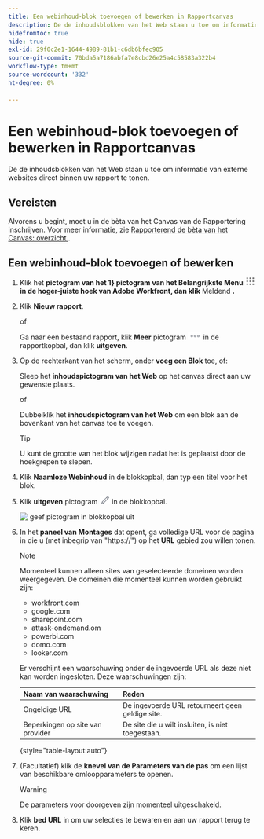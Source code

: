 ```yaml
---
title: Een webinhoud-blok toevoegen of bewerken in Rapportcanvas
description: De de inhoudsblokken van het Web staan u toe om informatie van externe websites direct binnen uw rapport te tonen.
hidefromtoc: true
hide: true
exl-id: 29f0c2e1-1644-4989-81b1-c6db6bfec905
source-git-commit: 70bda5a7186abfa7e8cbd26e25a4c58583a322b4
workflow-type: tm+mt
source-wordcount: '332'
ht-degree: 0%

---
```


# Een webinhoud-blok toevoegen of bewerken in Rapportcanvas

De de inhoudsblokken van het Web staan u toe om informatie van externe websites direct binnen uw rapport te tonen.

## Vereisten

Alvorens u begint, moet u in de bèta van het Canvas van de Rapportering inschrijven. Voor meer informatie, zie [&#x200B; Rapporterend de bèta van het Canvas: overzicht &#x200B;](/help/quicksilver/product-announcements/betas/canvas-dashboards-beta/reporting-canvas-beta-overview.md).

## Een webinhoud-blok toevoegen of bewerken

1. Klik het **pictogram van het 1&rbrace; pictogram van het Belangrijkste Menu ![&#x200B; &#x200B;](assets/main-menu-icon.png) in de hoger-juiste hoek van Adobe Workfront, dan klik** Meldend **.**
1. Klik **Nieuw rapport**.

   of

   Ga naar een bestaand rapport, klik **Meer** pictogram ![&#x200B; Meer pictogram &#x200B;](assets/more-icon-27x15.png) in de rapportkopbal, dan klik **uitgeven**.

1. Op de rechterkant van het scherm, onder **voeg een Blok** toe, of:

   Sleep het **inhoudspictogram van het Web** op het canvas direct aan uw gewenste plaats.

   of

   Dubbelklik het **inhoudspictogram van het Web** om een blok aan de bovenkant van het canvas toe te voegen.

   >[!TIP]
   >
   >U kunt de grootte van het blok wijzigen nadat het is geplaatst door de hoekgrepen te slepen.

1. Klik **Naamloze Webinhoud** in de blokkopbal, dan typ een titel voor het blok.
1. Klik **uitgeven** pictogram ![&#x200B; uitgeven pictogram &#x200B;](assets/edit-icon.png) in de blokkopbal.

   ![&#x200B; geef pictogram in blokkopbal uit &#x200B;](assets/web-content-block-header-350x76.png)

1. In het **paneel van Montages** dat opent, ga volledige URL voor de pagina in die u (met inbegrip van &quot;https://&quot;) op het **URL** gebied zou willen tonen.

   >[!NOTE]
   >
   >Momenteel kunnen alleen sites van geselecteerde domeinen worden weergegeven. De domeinen die momenteel kunnen worden gebruikt zijn:
   >   
   >   * workfront.com
   >   * google.com
   >   * sharepoint.com
   >   * attask-ondemand.om
   >   * powerbi.com
   >   * domo.com
   >   * looker.com

   Er verschijnt een waarschuwing onder de ingevoerde URL als deze niet kan worden ingesloten. Deze waarschuwingen zijn:

   | Naam van waarschuwing | Reden |
   |---|---|
   | Ongeldige URL | De ingevoerde URL retourneert geen geldige site. |
   | Beperkingen op site van provider | De site die u wilt insluiten, is niet toegestaan. |

   {style="table-layout:auto"}

1. (Facultatief) klik de **knevel van de Parameters van de pas** om een lijst van beschikbare omloopparameters te openen.

   >[!WARNING]
   >
   >De parameters voor doorgeven zijn momenteel uitgeschakeld.

1. Klik **bed URL** in om uw selecties te bewaren en aan uw rapport terug te keren.
